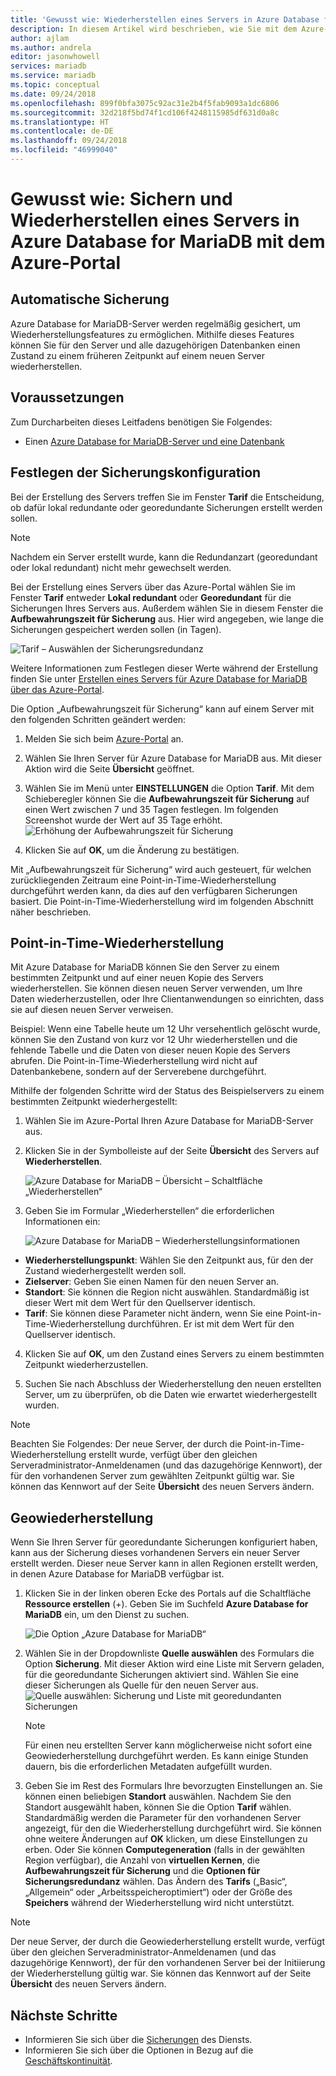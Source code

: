 ```yaml
---
title: 'Gewusst wie: Wiederherstellen eines Servers in Azure Database for MariaDB'
description: In diesem Artikel wird beschrieben, wie Sie mit dem Azure-Portal einen Server in Azure Database for MariaDB wiederherstellen.
author: ajlam
ms.author: andrela
editor: jasonwhowell
services: mariadb
ms.service: mariadb
ms.topic: conceptual
ms.date: 09/24/2018
ms.openlocfilehash: 899f0bfa3075c92ac31e2b4f5fab9093a1dc6806
ms.sourcegitcommit: 32d218f5bd74f1cd106f4248115985df631d0a8c
ms.translationtype: HT
ms.contentlocale: de-DE
ms.lasthandoff: 09/24/2018
ms.locfileid: "46999040"
---
```

# <a name="how-to-backup-and-restore-a-server-in-azure-database-for-mariadb-using-the-azure-portal"></a>Gewusst wie: Sichern und Wiederherstellen eines Servers in Azure Database for MariaDB mit dem Azure-Portal

## <a name="backup-happens-automatically"></a>Automatische Sicherung
Azure Database for MariaDB-Server werden regelmäßig gesichert, um Wiederherstellungsfeatures zu ermöglichen. Mithilfe dieses Features können Sie für den Server und alle dazugehörigen Datenbanken einen Zustand zu einem früheren Zeitpunkt auf einem neuen Server wiederherstellen.

## <a name="prerequisites"></a>Voraussetzungen
Zum Durcharbeiten dieses Leitfadens benötigen Sie Folgendes:
- Einen [Azure Database for MariaDB-Server und eine Datenbank](quickstart-create-mariadb-server-database-using-azure-portal.md)

## <a name="set-backup-configuration"></a>Festlegen der Sicherungskonfiguration

Bei der Erstellung des Servers treffen Sie im Fenster **Tarif** die Entscheidung, ob dafür lokal redundante oder georedundante Sicherungen erstellt werden sollen.

> [!NOTE]
> Nachdem ein Server erstellt wurde, kann die Redundanzart (georedundant oder lokal redundant) nicht mehr gewechselt werden.
>

Bei der Erstellung eines Servers über das Azure-Portal wählen Sie im Fenster **Tarif** entweder **Lokal redundant** oder **Georedundant** für die Sicherungen Ihres Servers aus. Außerdem wählen Sie in diesem Fenster die **Aufbewahrungszeit für Sicherung** aus. Hier wird angegeben, wie lange die Sicherungen gespeichert werden sollen (in Tagen).

   ![Tarif – Auswählen der Sicherungsredundanz](./media/howto-restore-server-portal/pricing-tier.png)

Weitere Informationen zum Festlegen dieser Werte während der Erstellung finden Sie unter [Erstellen eines Servers für Azure Database for MariaDB über das Azure-Portal](quickstart-create-mariadb-server-database-using-azure-portal.md).

Die Option „Aufbewahrungszeit für Sicherung“ kann auf einem Server mit den folgenden Schritten geändert werden:
1. Melden Sie sich beim [Azure-Portal](https://portal.azure.com/) an.

2. Wählen Sie Ihren Server für Azure Database for MariaDB aus. Mit dieser Aktion wird die Seite **Übersicht** geöffnet.

3. Wählen Sie im Menü unter **EINSTELLUNGEN** die Option **Tarif**. Mit dem Schieberegler können Sie die **Aufbewahrungszeit für Sicherung** auf einen Wert zwischen 7 und 35 Tagen festlegen.
Im folgenden Screenshot wurde der Wert auf 35 Tage erhöht.
![Erhöhung der Aufbewahrungszeit für Sicherung](./media/howto-restore-server-portal/3-increase-backup-days.png)

4. Klicken Sie auf **OK**, um die Änderung zu bestätigen.

Mit „Aufbewahrungszeit für Sicherung“ wird auch gesteuert, für welchen zurückliegenden Zeitraum eine Point-in-Time-Wiederherstellung durchgeführt werden kann, da dies auf den verfügbaren Sicherungen basiert. Die Point-in-Time-Wiederherstellung wird im folgenden Abschnitt näher beschrieben. 

## <a name="point-in-time-restore"></a>Point-in-Time-Wiederherstellung
Mit Azure Database for MariaDB können Sie den Server zu einem bestimmten Zeitpunkt und auf einer neuen Kopie des Servers wiederherstellen. Sie können diesen neuen Server verwenden, um Ihre Daten wiederherzustellen, oder Ihre Clientanwendungen so einrichten, dass sie auf diesen neuen Server verweisen.

Beispiel: Wenn eine Tabelle heute um 12 Uhr versehentlich gelöscht wurde, können Sie den Zustand von kurz vor 12 Uhr wiederherstellen und die fehlende Tabelle und die Daten von dieser neuen Kopie des Servers abrufen. Die Point-in-Time-Wiederherstellung wird nicht auf Datenbankebene, sondern auf der Serverebene durchgeführt.

Mithilfe der folgenden Schritte wird der Status des Beispielservers zu einem bestimmten Zeitpunkt wiederhergestellt:
1. Wählen Sie im Azure-Portal Ihren Azure Database for MariaDB-Server aus. 

2. Klicken Sie in der Symbolleiste auf der Seite **Übersicht** des Servers auf **Wiederherstellen**.

   ![Azure Database for MariaDB – Übersicht – Schaltfläche „Wiederherstellen“](./media/howto-restore-server-portal/2-server.png)

3. Geben Sie im Formular „Wiederherstellen“ die erforderlichen Informationen ein:

   ![Azure Database for MariaDB – Wiederherstellungsinformationen ](./media/howto-restore-server-portal/3-restore.png)
  - **Wiederherstellungspunkt**: Wählen Sie den Zeitpunkt aus, für den der Zustand wiederhergestellt werden soll.
  - **Zielserver**: Geben Sie einen Namen für den neuen Server an.
  - **Standort**: Sie können die Region nicht auswählen. Standardmäßig ist dieser Wert mit dem Wert für den Quellserver identisch.
  - **Tarif**: Sie können diese Parameter nicht ändern, wenn Sie eine Point-in-Time-Wiederherstellung durchführen. Er ist mit dem Wert für den Quellserver identisch. 

4. Klicken Sie auf **OK**, um den Zustand eines Servers zu einem bestimmten Zeitpunkt wiederherzustellen. 

5. Suchen Sie nach Abschluss der Wiederherstellung den neuen erstellten Server, um zu überprüfen, ob die Daten wie erwartet wiederhergestellt wurden.

>[!Note]
>Beachten Sie Folgendes: Der neue Server, der durch die Point-in-Time-Wiederherstellung erstellt wurde, verfügt über den gleichen Serveradministrator-Anmeldenamen (und das dazugehörige Kennwort), der für den vorhandenen Server zum gewählten Zeitpunkt gültig war. Sie können das Kennwort auf der Seite **Übersicht** des neuen Servers ändern.

## <a name="geo-restore"></a>Geowiederherstellung
Wenn Sie Ihren Server für georedundante Sicherungen konfiguriert haben, kann aus der Sicherung dieses vorhandenen Servers ein neuer Server erstellt werden. Dieser neue Server kann in allen Regionen erstellt werden, in denen Azure Database for MariaDB verfügbar ist.  

1. Klicken Sie in der linken oberen Ecke des Portals auf die Schaltfläche **Ressource erstellen** (+). Geben Sie im Suchfeld **Azure Database for MariaDB** ein, um den Dienst zu suchen.

   ![Die Option „Azure Database for MariaDB“](./media/howto-restore-server-portal/2_navigate-to-mariadb.png)

2. Wählen Sie in der Dropdownliste **Quelle auswählen** des Formulars die Option **Sicherung**. Mit dieser Aktion wird eine Liste mit Servern geladen, für die georedundante Sicherungen aktiviert sind. Wählen Sie eine dieser Sicherungen als Quelle für den neuen Server aus.
   ![Quelle auswählen: Sicherung und Liste mit georedundanten Sicherungen](./media/howto-restore-server-portal/2-georestore.png)

   > [!NOTE]
   > Für einen neu erstellten Server kann möglicherweise nicht sofort eine Geowiederherstellung durchgeführt werden. Es kann einige Stunden dauern, bis die erforderlichen Metadaten aufgefüllt wurden.
   >

3. Geben Sie im Rest des Formulars Ihre bevorzugten Einstellungen an. Sie können einen beliebigen **Standort** auswählen. Nachdem Sie den Standort ausgewählt haben, können Sie die Option **Tarif** wählen. Standardmäßig werden die Parameter für den vorhandenen Server angezeigt, für den die Wiederherstellung durchgeführt wird. Sie können ohne weitere Änderungen auf **OK** klicken, um diese Einstellungen zu erben. Oder Sie können **Computegeneration** (falls in der gewählten Region verfügbar), die Anzahl von **virtuellen Kernen**, die **Aufbewahrungszeit für Sicherung** und die **Optionen für Sicherungsredundanz** wählen. Das Ändern des **Tarifs** („Basic“, „Allgemein“ oder „Arbeitsspeicheroptimiert“) oder der Größe des **Speichers** während der Wiederherstellung wird nicht unterstützt.

>[!Note]
>Der neue Server, der durch die Geowiederherstellung erstellt wurde, verfügt über den gleichen Serveradministrator-Anmeldenamen (und das dazugehörige Kennwort), der für den vorhandenen Server bei der Initiierung der Wiederherstellung gültig war. Sie können das Kennwort auf der Seite **Übersicht** des neuen Servers ändern.

## <a name="next-steps"></a>Nächste Schritte
- Informieren Sie sich über die [Sicherungen](concepts-backup.md) des Diensts.
- Informieren Sie sich über die Optionen in Bezug auf die [Geschäftskontinuität](concepts-business-continuity.md).